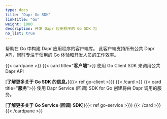 ```yaml
---
type: docs
title: "Dapr Go SDK"
linkTitle: "Go"
weight: 1000
description: 开发 Dapr 应用程序的 Go SDK 包
no_list: true
---
```


帮助在 Go 中构建 Dapr 应用程序的客户端库。 此客户端支持所有公共 Dapr API，同时专注于惯用的 Go 体验和开发人员的工作效率。

{{< cardpane >}}
{{< card title="**客户端**">}}
  使用 Go Client SDK 来调用公共 Dapr API

  [**了解更多关于 Go SDK 的信息。**]({{< ref go-client >}})
{{< /card >}}
{{< card title="**服务**">}}
  使用 Dapr Service (回调) SDK for Go 创建将由 Dapr 调用的服务。

  [**了解更多关于 Go Service (回调) SDK**]({{< ref go-service >}})
{{< /card >}}
{{< /cardpane >}}